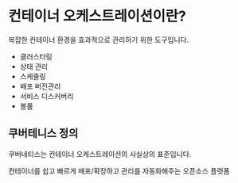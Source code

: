 
# 컨테이너 오케스트레이션이란?

복잡한 컨테이너 환경을 효과적으로 관리하기 위한 도구입니다. 

- 클러스터링
- 상태 관리
- 스케줄링
- 배포 버전관리
- 서비스 디스커버리
- 볼륨

## 쿠버테니스 정의

쿠버네티스는 컨테이너 오케스트레이션의 사실상의 표준입니다.

컨테이너를 쉽고 빠르게 배포/확장하고 관리를 자동화해주는 오픈소스 플랫폼
